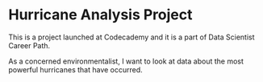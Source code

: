 # Hurricane Analysis Project

This is a project launched at Codecademy and it is a part of Data Scientist Career Path.

As a concerned environmentalist, I want to look at data about the most powerful hurricanes that have occurred.